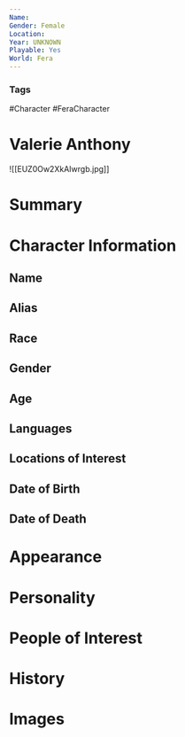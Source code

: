 ```yaml
---
Name: 
Gender: Female
Location: 
Year: UNKNOWN
Playable: Yes
World: Fera
---
```


### Tags
#Character #FeraCharacter 

# Valerie Anthony

![[EUZ0Ow2XkAIwrgb.jpg]]
# Summary


# Character Information

## Name

## Alias

## Race

## Gender

## Age

## Languages

## Locations of Interest

## Date of Birth

## Date of Death

# Appearance

# Personality

# People of Interest

# History

# Images
